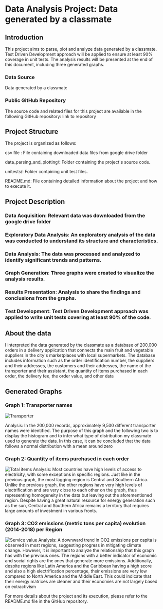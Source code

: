 
# **Data Analysis Project: Data generated by a classmate**

## **Introduction**
This project aims to parse, plot and analyze data generated by a classmate. Test Driven Development approach will be applied to ensure at least 90% coverage in unit tests. The analysis results will be presented at the end of this document, including three generated graphs. 

### **Data Source**
Data generated by a classmate 
### **Public GitHub Repository**
The source code and related files for this project are available in the following GitHub repository: link to repository

## **Project Structure**
The project is organized as follows:

csv file : File containing downloaded data files from google drive folder 

data_parsing_and_plotting/: Folder containing the project's source code.

unitests/: Folder containing unit test files.


README.md: File containing detailed information about the project and how to execute it.

## **Project Description**

### Data Acquisition: Relevant data was downloaded from the google drive folder
### Exploratory Data Analysis: An exploratory analysis of the data was conducted to understand its structure and characteristics.
### Data Analysis: The data was processed and analyzed to identify significant trends and patterns.
### Graph Generation: Three graphs were created to visualize the analysis results.
### Results Presentation: Analysis to share the findings and conclusions from the graphs.
### Test Development: Test Driven Development approach was applied to write unit tests covering at least 90% of the code.

## About the data

I interpreted the data generated by the classmate as a database of 200,000 orders in a delivery application that connects the main fruit and vegetable suppliers in the city's marketplaces 
with local supermarkets. The database includes information such as the order identification number, the suppliers and their addresses, the customers and their addresses, the name of the 
transporter and their assistant, the quantity of items purchased in each order, the delivery fee, the order value, and other data



## **Generated Graphs**
### Graph 1: Transporter names 
![Transporter](https://github.com/juan-aguilera/Homework-6/assets/158538464/e1b46106-a33f-4ced-9d27-efc95e8d3332)

Analysis: 
In the 200,000 records, approximately 9,500 different transporter names were identified. The purpose of this graph and the following two is to display the histogram and to infer what type 
of distribution my classmate used to generate the data. In this case, it can be concluded that the data follows a normal distribution with a mean around zero


### Graph 2: Quantity of items purchased in each order
![Total items ](https://github.com/juan-aguilera/Homework-6/assets/158538464/3cfcf99f-c87a-424f-801b-f56b43931a0b)
Analysis: Most countries have high levels of access to electricity, with some exceptions in specific regions. Just like in the previous graph, the most lagging region is 
Central and Southern Africa. Unlike the previous graph, the other regions have very high levels of electrification and are very close to each other on the graph, thus 
representing homogeneity in the data but leaving out the aforementioned region. Despite having a great natural resource for energy generation such as the sun, Central 
and Southern Africa remains a territory that requires large amounts of investment in various fronts.

### Graph 3: CO2 emissions (metric tons per capita) evolution (2014-2018) per Region
![Service value](https://github.com/juan-aguilera/Homework-6/assets/158538464/30f3a5e6-38be-4675-8556-721540759ea6)
Analysis: A downward trend in CO2 emissions per capita is observed in most regions, suggesting progress in mitigating climate change. However, it is important to analyze the relationship 
that this graph has with the previous ones. The regions with a better indicator of economic and social rights are the ones that generate more emissions. Additionally, 
despite regions like Latin America and the Caribbean having a high score and also a high electrification percentage, their emissions are very low compared to North America 
and the Middle East. This could indicate that their energy matrices are cleaner and their economies are not largely based on extractivism

For more details about the project and its execution, please refer to the README.md file in the GitHub repository.



